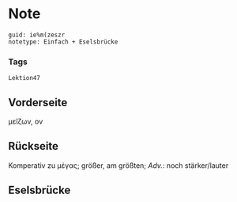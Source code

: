 # Note
```
guid: ie%m(zeszr
notetype: Einfach + Eselsbrücke
```

### Tags
```
Lektion47
```

## Vorderseite
μεῖζων, ον

## Rückseite
Komperativ zu μέγας;
größer, am größten;
<i>Adv.</i>: noch stärker/lauter

## Eselsbrücke

